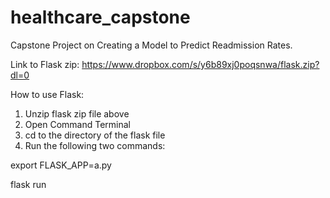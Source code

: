 # healthcare_capstone
Capstone Project on Creating a Model to Predict Readmission Rates.

Link to Flask zip: https://www.dropbox.com/s/y6b89xj0poqsnwa/flask.zip?dl=0

How to use Flask:
1. Unzip flask zip file above
2. Open Command Terminal
3. cd to the directory of the flask file
4. Run the following two commands:

  export FLASK_APP=a.py
  
  flask run
